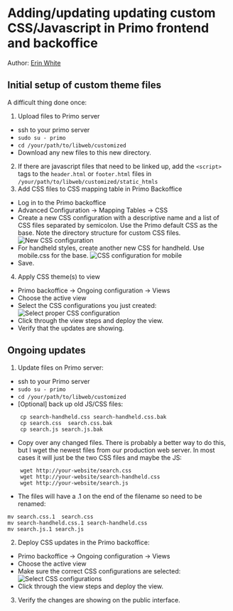 # Adding/updating updating custom CSS/Javascript in Primo frontend and backoffice

Author: [Erin White](mailto:erwhite@vcu.edu)

## Initial setup of custom theme files

A difficult thing done once:

1. Upload files to Primo server
  * ssh to your primo server
  * `sudo su - primo`
  * `cd /your/path/to/libweb/customized`
  * Download any new files to this new directory. 
2. If there are javascript files that need to be linked up, add the `<script>` tags to the `header.html` or `footer.html` files in `/your/path/to/libweb/customized/static_htmls`
3. Add CSS files to CSS mapping table in Primo Backoffice
  * Log in to the Primo backoffice
  * Advanced Configuration -> Mapping Tables -> CSS
  * Create a new CSS configuration with a descriptive name and a list of CSS files separated by semicolon. Use the Primo default CSS as the base. Note the directory structure for custom CSS files.
  ![New CSS configuration](http://vculibraries.github.io/alma-primo-customizations/readme-images/image_1.png)
  * For handheld styles, create another new CSS for handheld. Use mobile.css for the base.
  ![CSS configuration for mobile](http://vculibraries.github.io/alma-primo-customizations/readme-images/image_2.png)
  * Save.
4. Apply CSS theme(s) to view
  * Primo backoffice -> Ongoing configuration -> Views
  * Choose the active view
  * Select the CSS configurations you just created:
  ![Select proper CSS configuration](http://vculibraries.github.io/alma-primo-customizations/readme-images/image_3.png)  
  * Click through the view steps and deploy the view.
  * Verify that the updates are showing.

## Ongoing updates

1. Update files on Primo server:
  * ssh to your Primo server
  * `sudo su - primo`
  * `cd /your/path/to/libweb/customized`
  * [Optional] back up old JS/CSS files:
  ```
      cp search-handheld.css search-handheld.css.bak
      cp search.css  search.css.bak
      cp search.js search.js.bak
  ```
  * Copy over any changed files. There is probably a better way to do this, but I wget the newest files from our production web server. In most cases it will just be the two CSS files and maybe the JS:
  ```
      wget http://your-website/search.css
      wget http://your-website/search-handheld.css 
      wget http://your-website/search.js
  ```
  * The files will have a .1 on the end of the filename so need to be renamed:
  ```
  mv search.css.1  search.css
  mv search-handheld.css.1 search-handheld.css
  mv search.js.1 search.js
  ```
2. Deploy CSS updates in the Primo backoffice:
  * Primo backoffice -> Ongoing configuration -> Views
  * Choose the active view
  * Make sure the correct CSS configurations are selected:
  ![Select CSS configurations](http://vculibraries.github.io/alma-primo-customizations/readme-images/image_3.png)
  * Click through the view steps and deploy the view.
3. Verify the changes are showing on the public interface.

